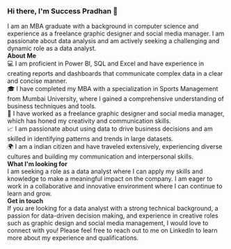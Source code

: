 ### Hi there, I'm Success Pradhan 👋

I am an MBA graduate with a background in computer science and experience as a freelance graphic designer and social media manager. I am passionate about data analysis and am actively seeking a challenging and dynamic role as a data analyst.<br>
**About Me** <br>
💻 I am proficient in Power BI, SQL and Excel and have experience in creating reports and dashboards that communicate complex data in a clear and concise manner.<br>
🎓 I have completed my MBA with a specialization in Sports Management from Mumbai University, where I gained a comprehensive understanding of business techniques and tools.<br>
🎨 I have worked as a freelance graphic designer and social media manager, which has honed my creativity and communication skills.<br>
📈 I am passionate about using data to drive business decisions and am skilled in identifying patterns and trends in large datasets.<br>
🌍 I am a indian citizen and have traveled extensively, experiencing diverse cultures and building my communication and interpersonal skills.<br>
**What I'm looking for** <br>
I am seeking a role as a data analyst where I can apply my skills and knowledge to make a meaningful impact on the company. I am eager to work in a collaborative and innovative environment where I can continue to learn and grow.<br>
**Get in touch** <br>
If you are looking for a data analyst with a strong technical background, a passion for data-driven decision making, and experience in creative roles such as graphic design and social media management, I would love to connect with you! Please feel free to reach out to me on LinkedIn to learn more about my experience and qualifications.

<!--
**successcfc13/successcfc13** is a ✨ _special_ ✨ repository because its `README.md` (this file) appears on your GitHub profile.

